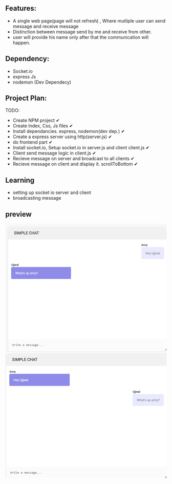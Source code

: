 ## Features:
- A single web page(page will not refresh) , Where mutliple user can send message and receive message
- Distinction between message send by me and receive from other.
- user will provide his name only after that the communication will happen.

## Dependency:
- Socket.io
- express Js
- nodemon (Dev Dependecy)

## Project Plan:
TODO: 
- Create NPM project ✔
- Create Index, Css, Js files ✔
- Install dependancies. express, nodemon(dev dep.) ✔
- Create a express server using http(server.js) ✔
- do frontend part ✔
- Install socket.io, Setup socket.io in server.js and client client.js ✔
- Client send message logic in client.js ✔
- Recieve message on server and broadcast to all clients ✔
- Recieve message on client and display it. scrollToBottom ✔

## Learning
- setting up socket io server and client
- broadcasting message

## preview
![alt text](image.png)
![alt text](image-1.png)